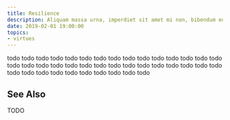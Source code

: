 ```yaml
---
title: Resilience
description: Aliquam massa urna, imperdiet sit amet mi non, bibendum euismod est.
date: 2019-02-01 19:00:00
topics: 
- virtues
---
```


todo todo todo todo todo todo todo todo todo todo todo todo todo todo todo todo todo todo todo todo todo todo todo todo todo todo todo todo todo todo todo todo todo todo todo todo todo todo todo todo 

## See Also 
TODO
